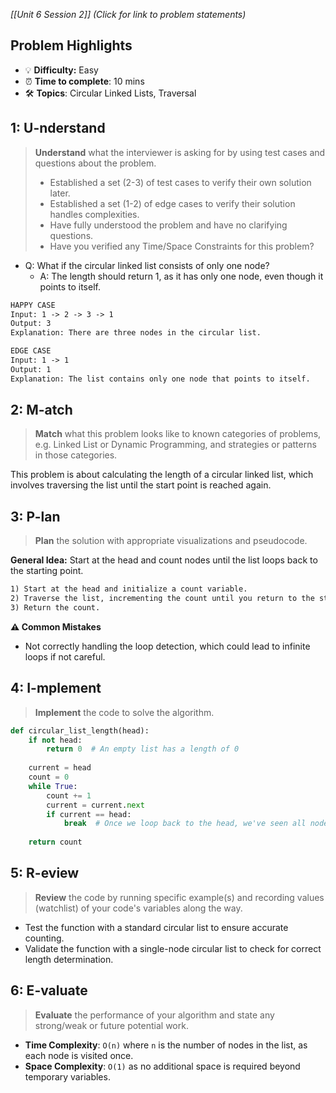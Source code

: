 *[[Unit 6 Session 2]] (Click for link to problem statements)*

## Problem Highlights

* 💡 **Difficulty:** Easy
* ⏰ **Time to complete**: 10 mins
* 🛠️ **Topics**: Circular Linked Lists, Traversal
    
## 1: U-nderstand
 
> **Understand** what the interviewer is asking for by using test cases and questions about the problem.
> - Established a set (2-3) of test cases to verify their own solution later.
> - Established a set (1-2) of edge cases to verify their solution handles complexities.
> - Have fully understood the problem and have no clarifying questions.
> - Have you verified any Time/Space Constraints for this problem?

- Q: What if the circular linked list consists of only one node?
  - A: The length should return 1, as it has only one node, even though it points to itself.

```markdown
HAPPY CASE
Input: 1 -> 2 -> 3 -> 1
Output: 3
Explanation: There are three nodes in the circular list.

EDGE CASE
Input: 1 -> 1
Output: 1
Explanation: The list contains only one node that points to itself.
```
    
## 2: M-atch

> **Match** what this problem looks like to known categories of problems, e.g. Linked List or Dynamic Programming, and strategies or patterns in those categories.

This problem is about calculating the length of a circular linked list, which involves traversing the list until the start point is reached again.

## 3: P-lan

> **Plan** the solution with appropriate visualizations and pseudocode.

**General Idea:** Start at the head and count nodes until the list loops back to the starting point.

```markdown
1) Start at the head and initialize a count variable.
2) Traverse the list, incrementing the count until you return to the starting node.
3) Return the count.
```

**⚠️ Common Mistakes**

- Not correctly handling the loop detection, which could lead to infinite loops if not careful.

## 4: I-mplement

> **Implement** the code to solve the algorithm.

```python
def circular_list_length(head):
    if not head:
        return 0  # An empty list has a length of 0
    
    current = head
    count = 0
    while True:
        count += 1
        current = current.next
        if current == head:
            break  # Once we loop back to the head, we've seen all nodes
    
    return count
```
 
## 5: R-eview

> **Review** the code by running specific example(s) and recording values (watchlist) of your code's variables along the way.

- Test the function with a standard circular list to ensure accurate counting.
- Validate the function with a single-node circular list to check for correct length determination.

## 6: E-valuate

> **Evaluate** the performance of your algorithm and state any strong/weak or future potential work.

* **Time Complexity**: `O(n)` where `n` is the number of nodes in the list, as each node is visited once.
* **Space Complexity**: `O(1)` as no additional space is required beyond temporary variables.

